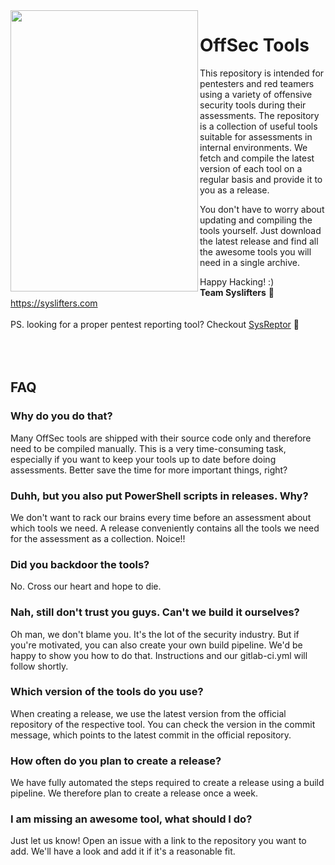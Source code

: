 <img align="left" width="300px" height="450px" src="https://docs.syslifters.com/images/Logo.svg">

# OffSec Tools
This repository is intended for pentesters and red teamers using a variety of offensive security tools during their assessments. The repository is a collection of useful tools suitable for assessments in internal environments. We fetch and compile the latest version of each tool on a regular basis and provide it to you as a release.

You don't have to worry about updating and compiling the tools yourself. Just download the latest release and find all the awesome tools you will need in a single archive.

Happy Hacking! :)  
<b>Team Syslifters</b> 🦖  
<a href="https://syslifters.com">https://syslifters.com</a>
<br>
<br>
PS. looking for a proper pentest reporting tool? Checkout <a href="https://docs.sysreptor.com">SysReptor</a> 🚀 
<br/>
<br/>
<br/>
<br/>
## FAQ
### Why do you do that?
Many OffSec tools are shipped with their source code only and therefore need to be compiled manually. This is a very time-consuming task, especially if you want to keep your tools up to date before doing assessments. Better save the time for more important things, right?

### Duhh, but you also put PowerShell scripts in releases. Why?
We don't want to rack our brains every time before an assessment about which tools we need. A release conveniently contains all the tools we need for the assessment as a collection. Noice!!

### Did you backdoor the tools?
No. Cross our heart and hope to die.

### Nah, still don't trust you guys. Can't we build it ourselves?
Oh man, we don't blame you. It's the lot of the security industry. But if you're motivated, you can also create your own build pipeline. We'd be happy to show you how to do that. Instructions and our gitlab-ci.yml will follow shortly.

### Which version of the tools do you use?
When creating a release, we use the latest version from the official repository of the respective tool. You can check the version in the commit message, which points to the latest commit in the official repository.

### How often do you plan to create a release?
We have fully automated the steps required to create a release using a build pipeline. We therefore plan to create a release once a week.

### I am missing an awesome tool, what should I do?
Just let us know! Open an issue with a link to the repository you want to add. We'll have a look and add it if it's a reasonable fit.
